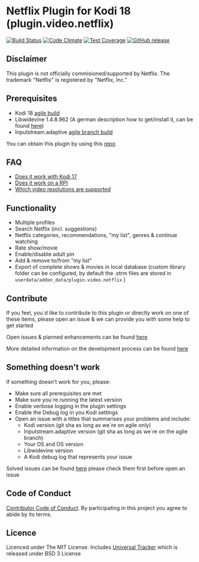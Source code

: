 # Netflix Plugin for Kodi 18 (plugin.video.netflix)

[![Build Status](https://travis-ci.org/asciidisco/plugin.video.netflix.png?branch=master)](https://travis-ci.org/asciidisco/plugin.video.netflix)
[![Code Climate](https://codeclimate.com/github/asciidisco/plugin.video.netflix/badges/gpa.svg)](https://codeclimate.com/github/asciidisco/plugin.video.netflix)
[![Test Coverage](https://codeclimate.com/github/asciidisco/plugin.video.netflix/badges/coverage.svg)](https://codeclimate.com/github/asciidisco/plugin.video.netflix/coverage)
[![GitHub release](https://img.shields.io/github/release/asciidisco/plugin.video.netflix.svg)](https://github.com/asciidisco/plugin.video.netflix/releases)

## Disclaimer

This plugin is not officially commisioned/supported by Netflix.
The trademark "Netflix" is registered by "Netflix, Inc."

## Prerequisites

- Kodi 18 [agile build](https://github.com/FernetMenta/kodi-agile)
- Libwidevine 1.4.8.962 (A german description how to get/install it, can be found [here](https://www.kodinerds.net/index.php/Thread/51486-Kodi-17-Inputstream-HowTo-AddOns-f%C3%BCr-Kodi-17-ab-Beta-6-aktuelle-Git-builds-Updat/))
- Inputstream.adaptive [agile branch build](https://github.com/liberty-developer/inputstream.adaptive/tree/agile)

You can obtain this plugin by using this [repo]()

## FAQ

- [Does it work with Kodi 17](https://github.com/asciidisco/plugin.video.netflix/issues/25)
- [Does it work on a RPI](https://github.com/asciidisco/plugin.video.netflix/issues/28)
- [Which video resolutions are supported](https://github.com/asciidisco/plugin.video.netflix/issues/27)

## Functionality

- Multiple profiles
- Search Netflix (incl. suggestions)
- Netflix categories, recommendations, "my list", genres & continue watching
- Rate show/movie
- Enable/disable adult pin
- Add & remove to/from "my list"
- Export of complete shows & movies in local database (custom library folder can be configured, by default the .strm files are stored in `userdata/addon_data/plugin.video.netflix` )

## Contribute

If you feel, you´d like to contribute to this plugin or directly work on one of these items,
please open an issue & we can provide you with some help to get started

Open issues & planned enhancements can be found [here](https://github.com/asciidisco/plugin.video.netflix/issues?utf8=%E2%9C%93&q=is%3Aissue%20is%3Aopen%20)

More detailed information on the development process can be found [here](CONTRIBUTING.md)

## Something doesn't work

If something doesn't work for you, please:

- Make sure all prerequisites are met
- Make sure you´re running the latest version
- Enable verbose logging in the plugin settings
- Enable the Debug log in you Kodi settings
- Open an issue with a titles that summarises your problems and include:
	- Kodi version (git sha as long as we´re on agile only)
	- Inputstream.adaptive version (git sha as long as we´re on the agile branch)
	- Your OS and OS version
	- Libwidevine version
	- A Kodi debug log that represents your issue

Solved issues can be found [here](https://github.com/asciidisco/plugin.video.netflix/issues?utf8=%E2%9C%93&q=is%3Aissue%20is%3Aclosed%20) please check them first before open an issue

## Code of Conduct

[Contributor Code of Conduct](Code_of_Conduct.md). By participating in this project you agree to abide by its terms.

## Licence

Licenced under The MIT License.
Includes [Universal Tracker]() which is released under BSD 3 License
